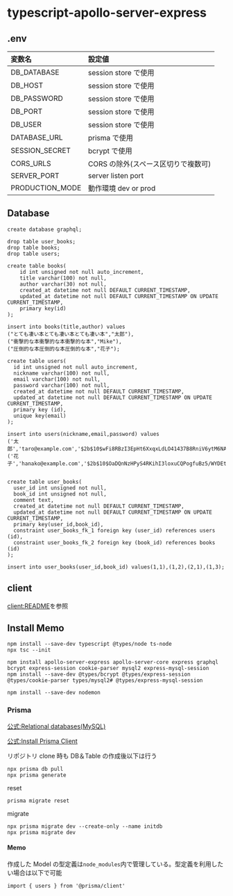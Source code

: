 # typescript-apollo-server-express

## .env

| 変数名          | 設定値                              |
| :-------------- | :---------------------------------- |
| DB_DATABASE     | session store で使用                |
| DB_HOST         | session store で使用                |
| DB_PASSWORD     | session store で使用                |
| DB_PORT         | session store で使用                |
| DB_USER         | session store で使用                |
| DATABASE_URL    | prisma で使用                       |
| SESSION_SECRET  | bcrypt で使用                       |
| CORS_URLS       | CORS の除外(スペース区切りで複数可) |
| SERVER_PORT     | server listen port                  |
| PRODUCTION_MODE | 動作環境 dev or prod                |

## Database

```
create database graphql;
```

```
drop table user_books;
drop table books;
drop table users;

create table books(
    id int unsigned not null auto_increment,
    title varchar(100) not null,
    author varchar(30) not null,
    created_at datetime not null DEFAULT CURRENT_TIMESTAMP,
    updated_at datetime not null DEFAULT CURRENT_TIMESTAMP ON UPDATE CURRENT_TIMESTAMP,
    primary key(id)
);

insert into books(title,author) values
("とても凄い本とても凄い本とても凄い本","太郎"),
("衝撃的な本衝撃的な本衝撃的な本","Mike"),
("圧倒的な本圧倒的な本圧倒的な本","花子");

create table users(
  id int unsigned not null auto_increment,
  nickname varchar(100) not null,
  email varchar(100) not null,
  password varchar(100) not null,
  created_at datetime not null DEFAULT CURRENT_TIMESTAMP,
  updated_at datetime not null DEFAULT CURRENT_TIMESTAMP ON UPDATE CURRENT_TIMESTAMP,
  primary key (id),
  unique key(email)
);

insert into users(nickname,email,password) values
('太郎','taro@example.com','$2b$10$wFi8RBzI3EpHt6XxqxLdLO41437B8RniV6ytM6NAACNPdFbjPj3je'),
('花子','hanako@example.com','$2b$10$OaDQnNzHPyS4RKihI3loxuCQPogfuBz5/WYDEtvBpV0B2FTR4l0MW');


create table user_books(
  user_id int unsigned not null,
  book_id int unsigned not null,
  comment text,
  created_at datetime not null DEFAULT CURRENT_TIMESTAMP,
  updated_at datetime not null DEFAULT CURRENT_TIMESTAMP ON UPDATE CURRENT_TIMESTAMP,
  primary key(user_id,book_id),
  constraint user_books_fk_1 foreign key (user_id) references users (id),
  constraint user_books_fk_2 foreign key (book_id) references books (id)
);

insert into user_books(user_id,book_id) values(1,1),(1,2),(2,1),(1,3);

```

## client

[client:README](./client/README.md)を参照

## Install Memo

```
npm install --save-dev typescript @types/node ts-node
npx tsc --init
```

```
npm install apollo-server-express apollo-server-core express graphql bcrypt express-session cookie-parser mysql2 express-mysql-session
npm install --save-dev @types/bcrypt @types/express-session @types/cookie-parser types/mysql2# @types/express-mysql-session
```

```
npm install --save-dev nodemon
```

### Prisma

[公式:Relational databases(MySQL)](https://www.prisma.io/docs/getting-started/setup-prisma/add-to-existing-project/relational-databases-typescript-mysql)

[公式:Install Prisma Client](https://www.prisma.io/docs/getting-started/setup-prisma/add-to-existing-project/relational-databases/install-prisma-client-typescript-mysql)

リポジトリ clone 時も DB＆Table の作成後以下は行う

```
npx prisma db pull
npx prisma generate
```

reset

```
prisma migrate reset
```

migrate

```
npx prisma migrate dev --create-only --name initdb
npx prisma migrate dev
```

#### Memo

作成した Model の型定義は`node_modules`内で管理している。型定義を利用したい場合は以下で可能

```
import { users } from '@prisma/client'
```
